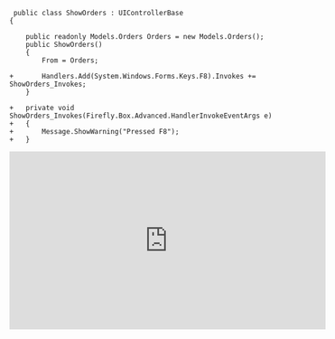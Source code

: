 ﻿```csdiff
 public class ShowOrders : UIControllerBase
{

    public readonly Models.Orders Orders = new Models.Orders();
    public ShowOrders()
    {
        From = Orders;

+       Handlers.Add(System.Windows.Forms.Keys.F8).Invokes += ShowOrders_Invokes;
    }

+   private void ShowOrders_Invokes(Firefly.Box.Advanced.HandlerInvokeEventArgs e)
+   {
+       Message.ShowWarning("Pressed F8");
+   }
```

<iframe width="560" height="315" src="https://www.youtube.com/embed/YLnmepqyrv4?list=PL1DEQjXG2xnIGbO3DlvFQjv-T0OXM81r-" frameborder="0" allowfullscreen></iframe>